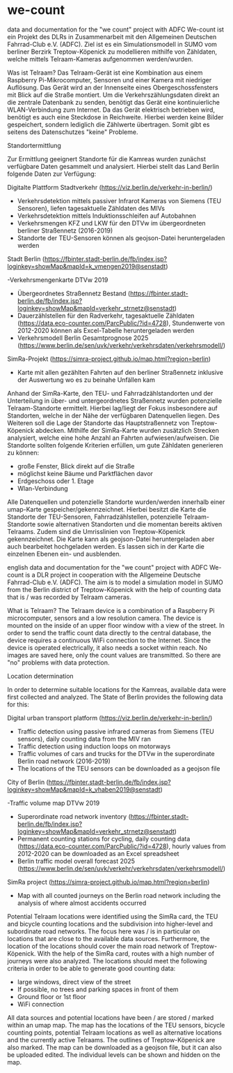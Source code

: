 # we-count
data and documentation for the "we count" project with ADFC
We-count ist ein Projekt des DLRs in Zusammenarbeit mit den Allgemeinen Deutschen Fahrrad-Club e.V. (ADFC).
Ziel ist es ein Simulationsmodell in SUMO vom berliner Berzirk Treptow-Köpenick zu modellieren mithilfe von Zähldaten, welche mittels Telraam-Kameras aufgenommen werden/wurden.

Was ist Telraam?
Das Telraam-Gerät ist eine Kombination aus einem Raspberry Pi-Mikrocomputer, Sensoren und einer Kamera mit niedriger Auflösung.
Das Gerät wird an der Innenseite eines Obergeschossfensters mit Blick auf die Straße montiert.
Um die Verkehrszählungsdaten direkt an die zentrale Datenbank zu senden, benötigt das Gerät eine kontinuierliche WLAN-Verbindung zum Internet.
Da das Gerät elektrisch betrieben wird, benötigt es auch eine Steckdose in Reichweite.
Hierbei werden keine Bilder gespeichert, sondern lediglich die Zählwerte übertragen. Somit gibt es seitens des Datenschutzes "keine" Probleme. 

Standortermittlung

Zur Ermittlung geeignert Standorte für die Kamreas wurden zunächst verfügbare Daten gesammelt und analysiert. 
Hierbei stellt das Land Berlin folgende Daten zur Verfügung:

Digitalte Plattform Stadtverkehr (https://viz.berlin.de/verkehr-in-berlin/) 

- Verkehrsdetektion mittels passiver Infrarot Kameras von Siemens (TEU Sensoren), liefen tagesaktuelle Zähldaten des MIVs 
- Verkehrsdetektion mittels Induktionsschleifen auf Autobahnen 
- Verkehrsmengen KFZ und LKW für den DTVw im übergeordneten berliner Straßennetz (2016-2019) 
- Standorte der TEU-Sensoren können als geojson-Datei heruntergeladen werden 

Stadt Berlin (https://fbinter.stadt-berlin.de/fb/index.jsp?loginkey=showMap&mapId=k_vmengen2019@senstadt)

-Verkehrsmengenkarte DTVw 2019 
- Übergeordnetes Straßennetz Bestand (https://fbinter.stadt-berlin.de/fb/index.jsp?loginkey=showMap&mapId=verkehr_strnetz@senstadt)
- Dauerzählstellen für den Radverkehr, tagesaktuelle Zähldaten (https://data.eco-counter.com/ParcPublic/?id=4728), Stundenwerte von 2012-2020 können als Excel-Tabelle heruntergeladen werden
- Verkehrsmodell Berlin Gesamtprognose 2025 (https://www.berlin.de/sen/uvk/verkehr/verkehrsdaten/verkehrsmodell/)

SimRa-Projekt (https://simra-project.github.io/map.html?region=berlin)

- Karte mit allen gezählten Fahrten auf den berliner Straßennetz inklusive der Auswertung wo es zu beinahe Unfällen kam 

Anhand der SimRa-Karte, den TEU- und Fahrradzählstandorten und der Unterteilung in über- und untergeordnetes Straßennetz wurden potenzielle Telraam-Standorte ermittelt. 
Hierbei lag/liegt der Fokus insbesondere auf Standorten, welche in der Nähe der verfügbaren Datenquellen liegen. Des Weiteren soll die Lage der Standorte das Hauptstraßennetz von Treptow-Köpenick abdecken. 
Mithilfe der SimRa-Karte wurden zusätzlich Strecken analysiert, welche eine hohe Anzahl an Fahrten aufwiesen/aufweisen. 
Die Standorte sollten folgende Kriterien erfüllen, um gute Zähldaten generieren zu können:
- große Fenster, Blick direkt auf die Straße
- möglichst keine Bäume und Parktflächen davor
- Erdgeschoss oder 1. Etage 
- Wlan-Verbindung 

Alle Datenquellen und potenzielle Standorte wurden/werden innerhalb einer umap-Karte gespeicher/gekennzeichnet. 
Hierbei besitzt die Karte die Standorte der TEU-Sensoren, Fahrradzählstellen, potenzielle Telraam-Standorte sowie alternativen Standorten und die momentan bereits aktiven Telraams. 
Zudem sind die Umrisslinien von Treptow-Köpenick gekennzeichnet. 
Die Karte kann als geojson-Datei heruntergeladen aber auch bearbeitet hochgeladen werden. 
Es lassen sich in der Karte die einzelnen Ebenen ein- und ausblenden. 

english
data and documentation for the "we count" project with ADFC
We-count is a DLR project in cooperation with the Allgemeine Deutsche Fahrrad-Club e.V. (ADFC). The aim is to model a simulation model in SUMO from the Berlin district of Treptow-Köpenick with the help of counting data that is / was recorded by Telraam cameras.

What is Telraam?
The Telraam device is a combination of a Raspberry Pi microcomputer, sensors and a low resolution camera. The device is mounted on the inside of an upper floor window with a view of the street. In order to send the traffic count data directly to the central database, the device requires a continuous WiFi connection to the Internet. Since the device is operated electrically, it also needs a socket within reach. No images are saved here, only the count values ​​are transmitted. So there are "no" problems with data protection.

Location determination

In order to determine suitable locations for the Kamreas, available data were first collected and analyzed. The State of Berlin provides the following data for this:

Digital urban transport platform (https://viz.berlin.de/verkehr-in-berlin/)

- Traffic detection using passive infrared cameras from Siemens (TEU sensors), daily counting data from the MIV ran
- Traffic detection using induction loops on motorways
- Traffic volumes of cars and trucks for the DTVw in the superordinate Berlin road network (2016-2019)
- The locations of the TEU sensors can be downloaded as a geojson file

City of Berlin (https://fbinter.stadt-berlin.de/fb/index.jsp?loginkey=showMap&mapId=k_vhaben2019@senstadt)

-Traffic volume map DTVw 2019
- Superordinate road network inventory (https://fbinter.stadt-berlin.de/fb/index.jsp?loginkey=showMap&mapId=verkehr_strnetz@senstadt)
- Permanent counting stations for cycling, daily counting data (https://data.eco-counter.com/ParcPublic/?id=4728), hourly values ​​from 2012-2020 can be downloaded as an Excel spreadsheet
- Berlin traffic model overall forecast 2025 (https://www.berlin.de/sen/uvk/verkehr/verkehrsdaten/verkehrsmodell/)

SimRa project (https://simra-project.github.io/map.html?region=berlin)

- Map with all counted journeys on the Berlin road network including the analysis of where almost accidents occurred

Potential Telraam locations were identified using the SimRa card, the TEU and bicycle counting locations and the subdivision into higher-level and subordinate road networks.
The focus here was / is in particular on locations that are close to the available data sources. Furthermore, the location of the locations should cover the main road network of Treptow-Köpenick.
With the help of the SimRa card, routes with a high number of journeys were also analyzed.
The locations should meet the following criteria in order to be able to generate good counting data:
- large windows, direct view of the street
- If possible, no trees and parking spaces in front of them
- Ground floor or 1st floor
- WiFi connection

All data sources and potential locations have been / are stored / marked within an umap map.
The map has the locations of the TEU sensors, bicycle counting points, potential Telraam locations as well as alternative locations and the currently active Telraams.
The outlines of Treptow-Köpenick are also marked.
The map can be downloaded as a geojson file, but it can also be uploaded edited.
The individual levels can be shown and hidden on the map.
